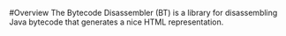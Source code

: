 #Overview
The Bytecode Disassembler (BT) is a library for disassembling Java bytecode that generates a nice HTML representation.

